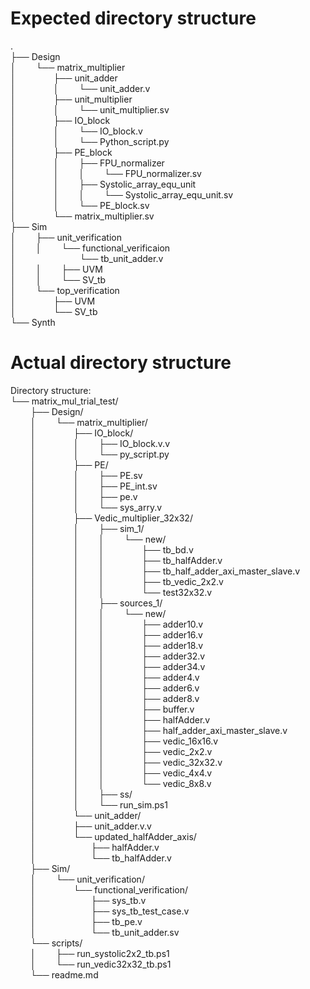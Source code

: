 
# Expected directory structure
.  
├── Design  
│ &emsp;&emsp;└── matrix_multiplier  
│&emsp;&emsp;&emsp;&emsp;       ├── unit_adder  
│&emsp;&emsp;&emsp;&emsp;       │&emsp;&emsp;  └── unit_adder.v  
│&emsp;&emsp;&emsp;&emsp;       ├── unit_multiplier  
│&emsp;&emsp;&emsp;&emsp;       │&emsp;&emsp;  └── unit_multiplier.sv  
│&emsp;&emsp;&emsp;&emsp;       ├── IO_block  
│&emsp;&emsp;&emsp;&emsp;       │&emsp;&emsp;  └── IO_block.v  
│&emsp;&emsp;&emsp;&emsp;       │&emsp;&emsp;  └── Python_script.py  
│&emsp;&emsp;&emsp;&emsp;       ├── PE_block  
│&emsp;&emsp;&emsp;&emsp;       │&emsp;&emsp;   ├── FPU_normalizer  
│&emsp;&emsp;&emsp;&emsp;       │&emsp;&emsp;   │&emsp;&emsp;  └── FPU_normalizer.sv  
│&emsp;&emsp;&emsp;&emsp;       │&emsp;&emsp;   ├── Systolic_array_equ_unit  
│&emsp;&emsp;&emsp;&emsp;       │&emsp;&emsp;   │&emsp;&emsp;   └── Systolic_array_equ_unit.sv  
│&emsp;&emsp;&emsp;&emsp;       │&emsp;&emsp;   └── PE_block.sv  
│&emsp;&emsp;&emsp;&emsp;       └── matrix_multiplier.sv  
├── Sim  
│&emsp;&emsp;   ├── unit_verification  
│&emsp;&emsp;   │&emsp;&emsp;  └── functional_verificaion  
│&emsp;&emsp;&emsp;&emsp;&emsp;&emsp;&emsp; └── tb_unit_adder.v  
│&emsp;&emsp;   │&emsp;&emsp;   ├── UVM  
│&emsp;&emsp;   │&emsp;&emsp;   └── SV_tb  
│&emsp;&emsp;   └── top_verification  
│&emsp;&emsp;&emsp;&emsp;       ├── UVM  
│&emsp;&emsp;&emsp;&emsp;       └── SV_tb  
└── Synth  

# Actual directory structure

Directory structure:  
└── matrix_mul_trial_test/  
&emsp;&emsp;    ├── Design/  
&emsp;&emsp;    │&emsp;&emsp;   └── matrix_multiplier/  
&emsp;&emsp;    │&emsp;&emsp;&emsp;&emsp;       ├── IO_block/  
&emsp;&emsp;    │&emsp;&emsp;&emsp;&emsp;       │&emsp;&emsp;   ├── IO_block.v.v  
&emsp;&emsp;    │&emsp;&emsp;&emsp;&emsp;       │&emsp;&emsp;   └── py_script.py  
&emsp;&emsp;    │&emsp;&emsp;&emsp;&emsp;       ├── PE/  
&emsp;&emsp;    │&emsp;&emsp;&emsp;&emsp;       │&emsp;&emsp;   ├── PE.sv  
&emsp;&emsp;    │&emsp;&emsp;&emsp;&emsp;       │&emsp;&emsp;   ├── PE_int.sv  
&emsp;&emsp;    │&emsp;&emsp;&emsp;&emsp;       │&emsp;&emsp;   ├── pe.v  
&emsp;&emsp;    │&emsp;&emsp;&emsp;&emsp;       │&emsp;&emsp;   └── sys_arry.v  
&emsp;&emsp;    │&emsp;&emsp;&emsp;&emsp;       ├── Vedic_multiplier_32x32/   
&emsp;&emsp;    │&emsp;&emsp;&emsp;&emsp;       │&emsp;&emsp;   ├── sim_1/  
&emsp;&emsp;    │&emsp;&emsp;&emsp;&emsp;       │&emsp;&emsp;   │&emsp;&emsp;   └── new/  
&emsp;&emsp;    │&emsp;&emsp;&emsp;&emsp;       │&emsp;&emsp;   │&emsp;&emsp;&emsp;&emsp;       ├── tb_bd.v  
&emsp;&emsp;    │&emsp;&emsp;&emsp;&emsp;       │&emsp;&emsp;   │&emsp;&emsp;&emsp;&emsp;       ├── tb_halfAdder.v  
&emsp;&emsp;    │&emsp;&emsp;&emsp;&emsp;       │&emsp;&emsp;   │&emsp;&emsp;&emsp;&emsp;       ├── tb_half_adder_axi_master_slave.v  
&emsp;&emsp;    │&emsp;&emsp;&emsp;&emsp;       │&emsp;&emsp;   │&emsp;&emsp;&emsp;&emsp;       ├── tb_vedic_2x2.v  
&emsp;&emsp;    │&emsp;&emsp;&emsp;&emsp;       │&emsp;&emsp;   │&emsp;&emsp;&emsp;&emsp;       └── test32x32.v  
&emsp;&emsp;    │&emsp;&emsp;&emsp;&emsp;       │&emsp;&emsp;   ├── sources_1/  
&emsp;&emsp;    │&emsp;&emsp;&emsp;&emsp;       │&emsp;&emsp;   │&emsp;&emsp;   └── new/  
&emsp;&emsp;    │&emsp;&emsp;&emsp;&emsp;       │&emsp;&emsp;   │&emsp;&emsp;&emsp;&emsp;       ├── adder10.v  
&emsp;&emsp;    │&emsp;&emsp;&emsp;&emsp;       │&emsp;&emsp;   │&emsp;&emsp;&emsp;&emsp;       ├── adder16.v  
&emsp;&emsp;    │&emsp;&emsp;&emsp;&emsp;       │&emsp;&emsp;   │&emsp;&emsp;&emsp;&emsp;       ├── adder18.v  
&emsp;&emsp;    │&emsp;&emsp;&emsp;&emsp;       │&emsp;&emsp;   │&emsp;&emsp;&emsp;&emsp;       ├── adder32.v  
&emsp;&emsp;    │&emsp;&emsp;&emsp;&emsp;       │&emsp;&emsp;   │&emsp;&emsp;&emsp;&emsp;       ├── adder34.v  
&emsp;&emsp;    │&emsp;&emsp;&emsp;&emsp;       │&emsp;&emsp;   │&emsp;&emsp;&emsp;&emsp;       ├── adder4.v  
&emsp;&emsp;    │&emsp;&emsp;&emsp;&emsp;       │&emsp;&emsp;   │&emsp;&emsp;&emsp;&emsp;       ├── adder6.v  
&emsp;&emsp;    │&emsp;&emsp;&emsp;&emsp;       │&emsp;&emsp;   │&emsp;&emsp;&emsp;&emsp;       ├── adder8.v  
&emsp;&emsp;    │&emsp;&emsp;&emsp;&emsp;       │&emsp;&emsp;   │&emsp;&emsp;&emsp;&emsp;       ├── buffer.v  
&emsp;&emsp;    │&emsp;&emsp;&emsp;&emsp;       │&emsp;&emsp;   │&emsp;&emsp;&emsp;&emsp;       ├── halfAdder.v  
&emsp;&emsp;    │&emsp;&emsp;&emsp;&emsp;       │&emsp;&emsp;   │&emsp;&emsp;&emsp;&emsp;       ├── half_adder_axi_master_slave.v  
&emsp;&emsp;    │&emsp;&emsp;&emsp;&emsp;       │&emsp;&emsp;   │&emsp;&emsp;&emsp;&emsp;       ├── vedic_16x16.v  
&emsp;&emsp;    │&emsp;&emsp;&emsp;&emsp;       │&emsp;&emsp;   │&emsp;&emsp;&emsp;&emsp;       ├── vedic_2x2.v  
&emsp;&emsp;    │&emsp;&emsp;&emsp;&emsp;       │&emsp;&emsp;   │&emsp;&emsp;&emsp;&emsp;       ├── vedic_32x32.v  
&emsp;&emsp;    │&emsp;&emsp;&emsp;&emsp;       │&emsp;&emsp;   │&emsp;&emsp;&emsp;&emsp;       ├── vedic_4x4.v  
&emsp;&emsp;    │&emsp;&emsp;&emsp;&emsp;       │&emsp;&emsp;   │&emsp;&emsp;&emsp;&emsp;       └── vedic_8x8.v  
&emsp;&emsp;    │&emsp;&emsp;&emsp;&emsp;       │&emsp;&emsp;   ├── ss/  
&emsp;&emsp;    │&emsp;&emsp;&emsp;&emsp;       │&emsp;&emsp;   └── run_sim.ps1  
&emsp;&emsp;    │&emsp;&emsp;&emsp;&emsp;       └── unit_adder/  
&emsp;&emsp;    │&emsp;&emsp;&emsp;&emsp;           ├── unit_adder.v.v  
&emsp;&emsp;    │&emsp;&emsp;&emsp;&emsp;           └── updated_halfAdder_axis/  
&emsp;&emsp;    │&emsp;&emsp;&emsp;&emsp;&emsp;&emsp;               ├── halfAdder.v  
&emsp;&emsp;    │&emsp;&emsp;&emsp;&emsp;&emsp;&emsp;               └── tb_halfAdder.v  
&emsp;&emsp;    ├── Sim/  
&emsp;&emsp;    │&emsp;&emsp;   └── unit_verification/  
&emsp;&emsp;    │&emsp;&emsp;&emsp;&emsp;       └── functional_verification/  
&emsp;&emsp;    │&emsp;&emsp;&emsp;&emsp;&emsp;&emsp;           ├── sys_tb.v  
&emsp;&emsp;    │&emsp;&emsp;&emsp;&emsp;&emsp;&emsp;           ├── sys_tb_test_case.v  
&emsp;&emsp;    │&emsp;&emsp;&emsp;&emsp;&emsp;&emsp;           ├── tb_pe.v  
&emsp;&emsp;    │&emsp;&emsp;&emsp;&emsp;&emsp;&emsp;           └── tb_unit_adder.sv  
&emsp;&emsp;    └── scripts/  
&emsp;&emsp;    │&emsp;&emsp;    ├── run_systolic2x2_tb.ps1  
&emsp;&emsp;    │&emsp;&emsp;    └── run_vedic32x32_tb.ps1  
&emsp;&emsp;    └── readme.md  
